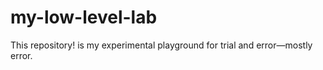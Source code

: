 # my-low-level-lab
This repository!  is my experimental playground for trial and error—mostly error.
